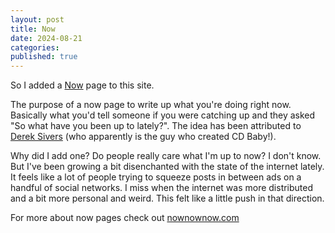```yaml
---
layout: post
title: Now
date: 2024-08-21
categories: 
published: true
---
```


So I added a <a href="https://dinosaurseateverybody.com/now">Now</a> page to this site.

The purpose of a now page to write up what you're doing right now. Basically what you'd tell someone if you were catching up and they asked "So what have you been up to lately?". The idea has been attributed to <a href="https://sive.rs/now">Derek Sivers</a> (who apparently is the guy who created CD Baby!).

Why did I add one? Do people really care what I'm up to now? I don't know. But I've been growing a bit disenchanted with the state of the internet lately. It feels like a lot of people trying to squeeze posts in between ads on a handful of social networks. I miss when the internet was more distributed and a bit more personal and weird. This felt like a little push in that direction.

For more about now pages check out <a href="https://nownownow.com/about" title="now! now! now!">nownownow.com</a>
